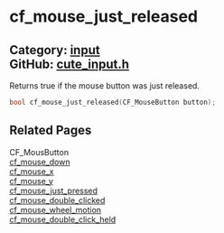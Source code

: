 [](../header.md ':include')

# cf_mouse_just_released

Category: [input](/api_reference?id=input)  
GitHub: [cute_input.h](https://github.com/RandyGaul/cute_framework/blob/master/include/cute_input.h)  
---

Returns true if the mouse button was just released.

```cpp
bool cf_mouse_just_released(CF_MouseButton button);
```

## Related Pages

CF_MousButton  
[cf_mouse_down](/input/cf_mouse_down.md)  
[cf_mouse_x](/input/cf_mouse_x.md)  
[cf_mouse_y](/input/cf_mouse_y.md)  
[cf_mouse_just_pressed](/input/cf_mouse_just_pressed.md)  
[cf_mouse_double_clicked](/input/cf_mouse_double_clicked.md)  
[cf_mouse_wheel_motion](/input/cf_mouse_wheel_motion.md)  
[cf_mouse_double_click_held](/input/cf_mouse_double_click_held.md)  
